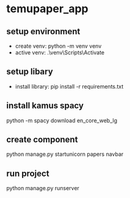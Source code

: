 # temupaper_app

## setup environment
- create venv: python -m venv venv
- active venv: .\venv\Scripts\Activate

## setup libary
- install library: pip install -r requirements.txt

## install kamus spacy
python -m spacy download en_core_web_lg

## create component
python manage.py startunicorn papers navbar

## run project
python manage.py runserver
